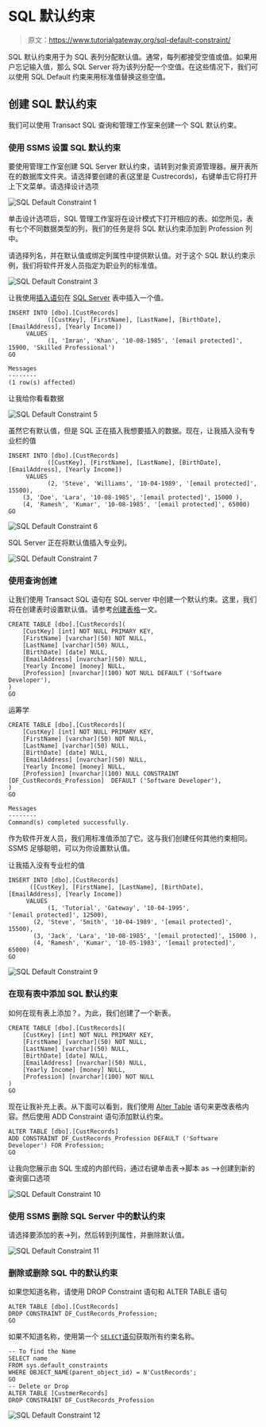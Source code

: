 # SQL 默认约束

> 原文：<https://www.tutorialgateway.org/sql-default-constraint/>

SQL 默认约束用于为 SQL 表列分配默认值。通常，每列都接受空值或值。如果用户忘记输入值，那么 SQL Server 将为该列分配一个空值。在这些情况下，我们可以使用 SQL Default 约束来用标准值替换这些空值。

## 创建 SQL 默认约束

我们可以使用 Transact SQL 查询和管理工作室来创建一个 SQL 默认约束。

### 使用 SSMS 设置 SQL 默认约束

要使用管理工作室创建 SQL Server 默认约束，请转到对象资源管理器。展开表所在的数据库文件夹。请选择要创建的表(这里是 Custrecords)，右键单击它将打开上下文菜单。请选择设计选项

![SQL Default Constraint 1](img/d39ba9f50164df4c870686cea5023181.png)

单击设计选项后，SQL 管理工作室将在设计模式下打开相应的表。如您所见，表有七个不同数据类型的列，我们的任务是将 SQL 默认约束添加到 Profession 列中。

请选择列名，并在默认值或绑定列属性中提供默认值。对于这个 SQL 默认约束示例，我们将软件开发人员指定为职业列的标准值。

![SQL Default Constraint 3](img/ffc7160e19452c916b463ffc4e2e7c8a.png)

让我使用[插入语句](https://www.tutorialgateway.org/sql-insert-statement/)在 [SQL Server](https://www.tutorialgateway.org/sql/) 表中插入一个值。

```
INSERT INTO [dbo].[CustRecords]
           ([CustKey], [FirstName], [LastName], [BirthDate], [EmailAddress], [Yearly Income])
     VALUES
           (1, 'Imran', 'Khan', '10-08-1985', '[email protected]', 15900, 'Skilled Professional')
GO
```

```
Messages
--------
(1 row(s) affected)
```

让我给你看看数据

![SQL Default Constraint 5](img/1b98978b4071d83ea0184b36bb3668ba.png)

虽然它有默认值，但是 SQL 正在插入我想要插入的数据。现在，让我插入没有专业栏的值

```
INSERT INTO [dbo].[CustRecords]
           ([CustKey], [FirstName], [LastName], [BirthDate], [EmailAddress], [Yearly Income])
     VALUES
           (2, 'Steve', 'Williams', '10-04-1989', '[email protected]', 15500),
    (3, 'Doe', 'Lara', '10-08-1985', '[email protected]', 15000 ),
    (4, 'Ramesh', 'Kumar', '10-08-1985', '[email protected]', 65000)
GO
```

![SQL Default Constraint 6](img/161a10bc210e9b7707a337919eb61a81.png)

SQL Server 正在将默认值插入专业列。

![SQL Default Constraint 7](img/a0a8522277bd209da9347b6255fb60d5.png)

### 使用查询创建

让我们使用 Transact SQL 语句在 SQL server 中创建一个默认约束。这里，我们将在创建表时设置默认值。请参考[创建表格](https://www.tutorialgateway.org/sql-create-table/)一文。

```
CREATE TABLE [dbo].[CustRecords](
	[CustKey] [int] NOT NULL PRIMARY KEY,
	[FirstName] [varchar](50) NOT NULL,
	[LastName] [varchar](50) NULL,
	[BirthDate] [date] NULL,
	[EmailAddress] [nvarchar](50) NULL,
	[Yearly Income] [money] NULL,
	[Profession] [nvarchar](100) NOT NULL DEFAULT ('Software Developer'),
)
GO
```

运筹学

```
CREATE TABLE [dbo].[CustRecords](
	[CustKey] [int] NOT NULL PRIMARY KEY,
	[FirstName] [varchar](50) NOT NULL,
	[LastName] [varchar](50) NULL,
	[BirthDate] [date] NULL,
	[EmailAddress] [nvarchar](50) NULL,
	[Yearly Income] [money] NULL,
	[Profession] [nvarchar](100) NULL CONSTRAINT [DF_CustRecords_Profession]  DEFAULT ('Software Developer'),
)
GO
```

```
Messages
--------
Command(s) completed successfully.
```

作为软件开发人员，我们用标准值添加了它。这与我们创建任何其他约束相同。SSMS 足够聪明，可以为你设置默认值。

让我插入没有专业栏的值

```
INSERT INTO [dbo].[CustRecords]
	  ([CustKey], [FirstName], [LastName], [BirthDate], [EmailAddress], [Yearly Income])
     VALUES
           (1, 'Tutorial', 'Gateway', '10-04-1995', '[email protected]', 12500),
	   (2, 'Steve', 'Smith', '10-04-1989', '[email protected]', 15500),
	   (3, 'Jack', 'Lara', '10-08-1985', '[email protected]', 15000 ),
	   (4, 'Ramesh', 'Kumar', '10-05-1983', '[email protected]', 65000)
GO
```

![SQL Default Constraint 9](img/5b8c6b0245a509f188eccaa8f4bd91e0.png)

### 在现有表中添加 SQL 默认约束

如何在现有表上添加？。为此，我们创建了一个新表。

```
CREATE TABLE [dbo].[CustRecords](
	[CustKey] [int] NOT NULL PRIMARY KEY,
	[FirstName] [varchar](50) NOT NULL,
	[LastName] [varchar](50) NULL,
	[BirthDate] [date] NULL,
	[EmailAddress] [nvarchar](50) NULL,
	[Yearly Income] [money] NULL,
	[Profession] [nvarchar](100) NOT NULL
)
GO
```

现在让我补充上表。从下面可以看到，我们使用 [Alter Table](https://www.tutorialgateway.org/sql-alter-table/) 语句来更改表格内容。然后使用 ADD Constraint 语句添加默认约束。

```
ALTER TABLE [dbo].[CustRecords]   
ADD CONSTRAINT DF_CustRecords_Profession DEFAULT ('Software Developer') FOR Profession;  
GO
```

让我向您展示由 SQL 生成的内部代码，通过右键单击表->脚本 as –>创建到新的查询窗口选项

![SQL Default Constraint 10](img/8ad03ce279e50d215c1eb2b6eca3ee89.png)

### 使用 SSMS 删除 SQL Server 中的默认约束

请选择要添加的表->列，然后转到列属性，并删除默认值。

![SQL Default Constraint 11](img/1df5588dbf6daf1cc1f44449c911375d.png)

### 删除或删除 SQL 中的默认约束

如果您知道名称，请使用 DROP Constraint 语句和 ALTER TABLE 语句

```
ALTER TABLE [dbo].[CustRecords]   
DROP CONSTRAINT DF_CustRecords_Profession;  
GO
```

如果不知道名称，使用第一个 [`SELECT`语句](https://www.tutorialgateway.org/sql-select-statement/)获取所有约束名称。

```
-- To find the Name
SELECT name  
FROM sys.default_constraints  
WHERE OBJECT_NAME(parent_object_id) = N'CustRecords';  
GO  
-- Delete or Drop
ALTER TABLE [CustmerRecords]  
DROP CONSTRAINT DF_CustRecords_Profession
```

![SQL Default Constraint 12](img/1eeb6e383f115cc83f0fa93b3e9ee4c8.png)